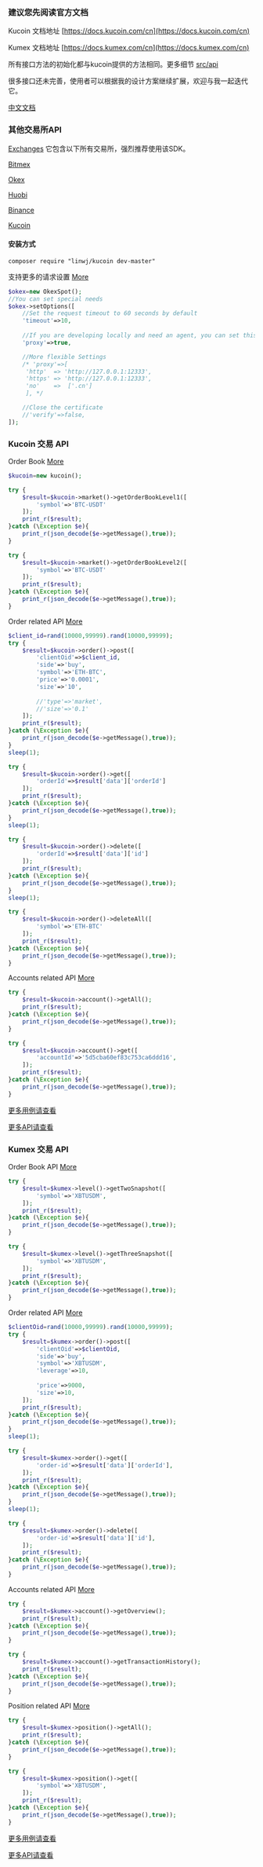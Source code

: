 ### 建议您先阅读官方文档

Kucoin 文档地址 [https://docs.kucoin.com/cn](https://docs.kucoin.com/cn)

Kumex 文档地址 [https://docs.kumex.com/cn](https://docs.kumex.com/cn)

所有接口方法的初始化都与kucoin提供的方法相同。更多细节 [src/api](https://github.com/zhouaini528/kucoin-php/tree/master/src/Api)

很多接口还未完善，使用者可以根据我的设计方案继续扩展，欢迎与我一起迭代它。

[中文文档](https://github.com/zhouaini528/kucoin-php/blob/master/README_CN.md)

### 其他交易所API

[Exchanges](https://github.com/zhouaini528/exchanges-php) 它包含以下所有交易所，强烈推荐使用该SDK。

[Bitmex](https://github.com/zhouaini528/bitmex-php)

[Okex](https://github.com/zhouaini528/okex-php)

[Huobi](https://github.com/zhouaini528/huobi-php)

[Binance](https://github.com/zhouaini528/binance-php)

[Kucoin](https://github.com/zhouaini528/kucoin-php)

#### 安装方式
```
composer require "linwj/kucoin dev-master"
```

支持更多的请求设置 [More](https://github.com/zhouaini528/okex-php/blob/master/tests/spot/proxy.php#L21)
```php
$okex=new OkexSpot();
//You can set special needs
$okex->setOptions([
    //Set the request timeout to 60 seconds by default
    'timeout'=>10,
    
    //If you are developing locally and need an agent, you can set this
    'proxy'=>true,

    //More flexible Settings
    /* 'proxy'=>[
     'http'  => 'http://127.0.0.1:12333',
     'https' => 'http://127.0.0.1:12333',
     'no'    =>  ['.cn']
     ], */

    //Close the certificate
    //'verify'=>false,
]);
```

### Kucoin 交易 API

Order Book [More](https://github.com/zhouaini528/kucoin-php/blob/master/tests/kucoin/market.php)

```php
$kucoin=new kucoin();

try {
    $result=$kucoin->market()->getOrderBookLevel1([
        'symbol'=>'BTC-USDT'
    ]);
    print_r($result);
}catch (\Exception $e){
    print_r(json_decode($e->getMessage(),true));
}

try {
    $result=$kucoin->market()->getOrderBookLevel2([
        'symbol'=>'BTC-USDT'
    ]);
    print_r($result);
}catch (\Exception $e){
    print_r(json_decode($e->getMessage(),true));
}
```

Order related API [More](https://github.com/zhouaini528/kucoin-php/blob/master/tests/kucoin/order.php)

```php
$client_id=rand(10000,99999).rand(10000,99999);
try {
    $result=$kucoin->order()->post([
        'clientOid'=>$client_id,
        'side'=>'buy',
        'symbol'=>'ETH-BTC',
        'price'=>'0.0001',
        'size'=>'10',
        
        //'type'=>'market',
        //'size'=>'0.1'
    ]);
    print_r($result);
}catch (\Exception $e){
    print_r(json_decode($e->getMessage(),true));
}
sleep(1);

try {
    $result=$kucoin->order()->get([
        'orderId'=>$result['data']['orderId']
    ]);
    print_r($result);
}catch (\Exception $e){
    print_r(json_decode($e->getMessage(),true));
}
sleep(1);

try {
    $result=$kucoin->order()->delete([
        'orderId'=>$result['data']['id']
    ]);
    print_r($result);
}catch (\Exception $e){
    print_r(json_decode($e->getMessage(),true));
} 
sleep(1);

try {
    $result=$kucoin->order()->deleteAll([
        'symbol'=>'ETH-BTC'
    ]);
    print_r($result);
}catch (\Exception $e){
    print_r(json_decode($e->getMessage(),true));
} 
```

Accounts related API [More](https://github.com/zhouaini528/kucoin-php/blob/master/tests/kucoin/accounts.php)

```php
try {
    $result=$kucoin->account()->getAll();
    print_r($result);
}catch (\Exception $e){
    print_r(json_decode($e->getMessage(),true));
}

try {
    $result=$kucoin->account()->get([
        'accountId'=>'5d5cba60ef83c753ca6ddd16',
    ]);
    print_r($result);
}catch (\Exception $e){
    print_r(json_decode($e->getMessage(),true));
}

```

[更多用例请查看](https://github.com/zhouaini528/kucoin-php/tree/master/tests/kucoin)

[更多API请查看](https://github.com/zhouaini528/kucoin-php/tree/master/src/Api/Kucoin)

### Kumex 交易 API

Order Book API [More](https://github.com/zhouaini528/kucoin-php/blob/master/tests/kumex/level.php)

```php
try {
    $result=$kumex->level()->getTwoSnapshot([
        'symbol'=>'XBTUSDM',
    ]);
    print_r($result);
}catch (\Exception $e){
    print_r(json_decode($e->getMessage(),true));
}

try {
    $result=$kumex->level()->getThreeSnapshot([
        'symbol'=>'XBTUSDM',
    ]);
    print_r($result);
}catch (\Exception $e){
    print_r(json_decode($e->getMessage(),true));
}
```

Order related API [More](https://github.com/zhouaini528/kucoin-php/blob/master/tests/kumex/order.php)

```php
$clientOid=rand(10000,99999).rand(10000,99999);
try {
    $result=$kumex->order()->post([
        'clientOid'=>$clientOid,
        'side'=>'buy',
        'symbol'=>'XBTUSDM',
        'leverage'=>10,
        
        'price'=>9000,
        'size'=>10,
    ]);
    print_r($result);
}catch (\Exception $e){
    print_r(json_decode($e->getMessage(),true));
}
sleep(1);

try {
    $result=$kumex->order()->get([
        'order-id'=>$result['data']['orderId'],
    ]);
    print_r($result);
}catch (\Exception $e){
    print_r(json_decode($e->getMessage(),true));
}
sleep(1);

try {
    $result=$kumex->order()->delete([
        'order-id'=>$result['data']['id'],
    ]);
    print_r($result);
}catch (\Exception $e){
    print_r(json_decode($e->getMessage(),true));
}
```

Accounts related API [More](https://github.com/zhouaini528/kucoin-php/blob/master/tests/kumex/accounts.php)

```php
try {
    $result=$kumex->account()->getOverview();
    print_r($result);
}catch (\Exception $e){
    print_r(json_decode($e->getMessage(),true));
}

try {
    $result=$kumex->account()->getTransactionHistory();
    print_r($result);
}catch (\Exception $e){
    print_r(json_decode($e->getMessage(),true));
}
```

Position related API [More](https://github.com/zhouaini528/kucoin-php/blob/master/tests/kumex/position.php)
```php
try {
    $result=$kumex->position()->getAll();
    print_r($result);
}catch (\Exception $e){
    print_r(json_decode($e->getMessage(),true));
}

try {
    $result=$kumex->position()->get([
        'symbol'=>'XBTUSDM',
    ]);
    print_r($result);
}catch (\Exception $e){
    print_r(json_decode($e->getMessage(),true));
}
```

[更多用例请查看](https://github.com/zhouaini528/kucoin-php/tree/master/tests/kumex)

[更多API请查看](https://github.com/zhouaini528/kucoin-php/tree/master/src/Api/Kumex)
